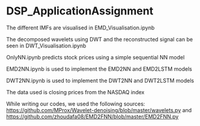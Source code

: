# DSP_ApplicationAssignment

The different IMFs are visualised in EMD_Visualisation.ipynb


The decomposed wavelets using DWT and the reconstructed signal can be seen in DWT_Visualisation.ipynb



OnlyNN.ipynb predicts stock prices using a simple sequential NN model


EMD2NN.ipynb is used to implement the EMD2NN and EMD2LSTM models


DWT2NN.ipynb is used to implement the DWT2NN and DWT2LSTM models



The data used is closing prices from the NASDAQ index

While writing our codes, we used the following sources:
https://github.com/MProx/Wavelet-denoising/blob/master/wavelets.py
and 
https://github.com/zhoudafa08/EMD2FNN/blob/master/EMD2FNN.py
